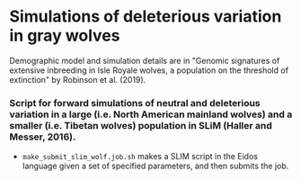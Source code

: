 # Simulations of deleterious variation in gray wolves

Demographic model and simulation details are in "Genomic signatures of extensive inbreeding in Isle Royale wolves, a population on the threshold of extinction" by Robinson et al. (2019).

### Script for forward simulations of neutral and deleterious variation in a large (i.e. North American mainland wolves) and a smaller (i.e. Tibetan wolves) population in SLiM (Haller and Messer, 2016).
- `make_submit_slim_wolf.job.sh` makes a SLIM script in the Eidos language given a set of specified parameters, and then submits the job.
